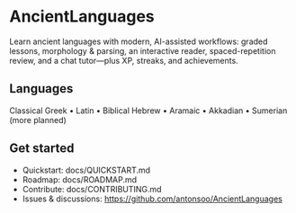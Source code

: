 # AncientLanguages

Learn ancient languages with modern, AI-assisted workflows: graded lessons, morphology & parsing, an interactive reader, spaced-repetition review, and a chat tutor—plus XP, streaks, and achievements.

## Languages
Classical Greek • Latin • Biblical Hebrew • Aramaic • Akkadian • Sumerian (more planned)

## Get started
- Quickstart: docs/QUICKSTART.md
- Roadmap: docs/ROADMAP.md
- Contribute: docs/CONTRIBUTING.md
- Issues & discussions: https://github.com/antonsoo/AncientLanguages
